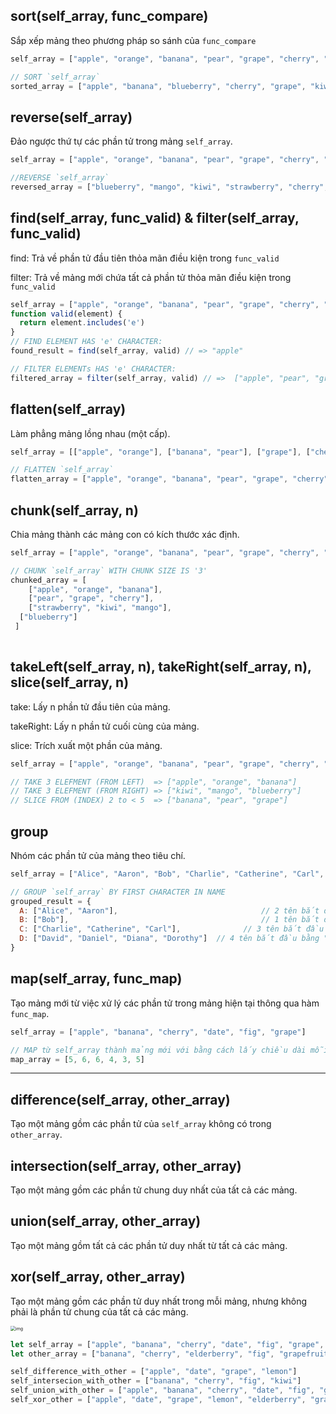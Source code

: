

## sort(self_array, func_compare)

Sắp xếp mảng theo phương pháp so sánh của `func_compare`

```js
self_array = ["apple", "orange", "banana", "pear", "grape", "cherry", "strawberry", "kiwi", "mango", "blueberry"]

// SORT `self_array`
sorted_array = ["apple", "banana", "blueberry", "cherry", "grape", "kiwi", "mango", "orange", "pear", "strawberry"]

```



## reverse(self_array)

Đảo ngược thứ tự các phần tử trong mảng `self_array`.

```js
self_array = ["apple", "orange", "banana", "pear", "grape", "cherry", "strawberry", "kiwi", "mango", "blueberry"]

//REVERSE `self_array`
reversed_array = ["blueberry", "mango", "kiwi", "strawberry", "cherry", "grape", "pear", "banana", "orange", "apple"]
```



## find(self_array, func_valid) & filter(self_array, func_valid)

find: Trả về phần tử đầu tiên thỏa mãn điều kiện trong `func_valid`

filter: Trả về mảng mới chứa tất cả phần tử thỏa mãn điều kiện trong  `func_valid`

```js
self_array = ["apple", "orange", "banana", "pear", "grape", "cherry", "strawberry", "kiwi", "mango", "blueberry"];
function valid(element) {
  return element.includes('e')
}
// FIND ELEMENT HAS 'e' CHARACTER: 
found_result = find(self_array, valid) // => "apple"

// FILTER ELEMENTs HAS 'e' CHARACTER: 
filtered_array = filter(self_array, valid) // =>  ["apple", "pear", "grape", "cherry", "strawberry", "blueberry"]
```



## flatten(self_array)

Làm phẳng mảng lồng nhau (một cấp).

```js
self_array = [["apple", "orange"], ["banana", "pear"], ["grape"], ["cherry", "strawberry"], ["kiwi", "mango", "blueberry"]]

// FLATTEN `self_array`
flatten_array = ["apple", "orange", "banana", "pear", "grape", "cherry", "strawberry", "kiwi", "mango", "blueberry"]
```



## chunk(self_array, n)

Chia mảng thành các mảng con có kích thước xác định.

```js
self_array = ["apple", "orange", "banana", "pear", "grape", "cherry", "strawberry", "kiwi", "mango", "blueberry"]

// CHUNK `self_array` WITH CHUNK SIZE IS '3'
chunked_array = [
	["apple", "orange", "banana"], 
	["pear", "grape", "cherry"], 
	["strawberry", "kiwi", "mango"], 
  ["blueberry"]
 ]
 
```



## takeLeft(self_array, n), takeRight(self_array, n), slice(self_array, n)

take: Lấy n phần tử đầu tiên của mảng. 

takeRight: Lấy n phần tử cuối cùng của mảng. 

slice: Trích xuất một phần của mảng.

```js
self_array = ["apple", "orange", "banana", "pear", "grape", "cherry", "strawberry", "kiwi", "mango", "blueberry"]

// TAKE 3 ELEFMENT (FROM LEFT) 	=> ["apple", "orange", "banana"]
// TAKE 3 ELEFMENT (FROM RIGHT) => ["kiwi", "mango", "blueberry"]
// SLICE FROM (INDEX) 2 to < 5 	=> ["banana", "pear", "grape"]
```



## group

Nhóm các phần tử của mảng theo tiêu chí.

```js
self_array = ["Alice", "Aaron", "Bob", "Charlie", "Catherine", "Carl", "David", "Daniel", "Diana", "Dorothy"]

// GROUP `self_array` BY FIRST CHARACTER IN NAME
grouped_result = {
  A: ["Alice", "Aaron"],          						// 2 tên bắt đầu bằng "A"
  B: ["Bob"],                     						// 1 tên bắt đầu bằng "B"
  C: ["Charlie", "Catherine", "Carl"],  			// 3 tên bắt đầu bằng "C"
  D: ["David", "Daniel", "Diana", "Dorothy"]  // 4 tên bắt đầu bằng "D"
}
```



## map(self_array, func_map)

Tạo mảng mới từ việc xử lý các phần tử trong mảng hiện tại thông qua hàm `func_map`.

```js
self_array = ["apple", "banana", "cherry", "date", "fig", "grape"]

// MAP từ self_array thành mảng mới với bằng cách lấy chiều dài mỗi phần tử trong self_array.
map_array = [5, 6, 6, 4, 3, 5]

```

----



## difference(self_array, other_array)

Tạo một mảng gồm các phần tử của `self_array` không có trong `other_array`.


## intersection(self_array, other_array)

Tạo một mảng gồm các phần tử chung duy nhất của tất cả các mảng.

## union(self_array, other_array)

Tạo một mảng gồm tất cả các phần tử duy nhất từ tất cả các mảng.

## xor(self_array, other_array)

Tạo một mảng gồm các phần tử duy nhất trong mỗi mảng, nhưng không phải là phần tử chung của tất cả các mảng.

<img src="https://p.ipic.vip/rqgnvk.jpg" alt="img" style="zoom:50%;" />


```js
let self_array = ["apple", "banana", "cherry", "date", "fig", "grape", "kiwi", "lemon"];
let other_array = ["banana", "cherry", "elderberry", "fig", "grapefruit", "kiwi", "lime", "mango"];

self_difference_with_other = ["apple", "date", "grape", "lemon"]
self_intersecion_with_other = ["banana", "cherry", "fig", "kiwi"]
self_union_with_other = ["apple", "banana", "cherry", "date", "fig", "grape", "kiwi", "lemon", "elderberry", "grapefruit", "lime", "mango"]
self_xor_other = ["apple", "date", "grape", "lemon", "elderberry", "grapefruit", "lime", "mango"]
```